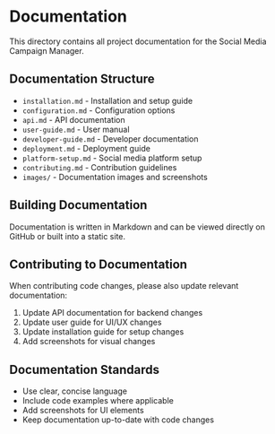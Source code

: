 # Documentation

This directory contains all project documentation for the Social Media Campaign Manager.

## Documentation Structure

- `installation.md` - Installation and setup guide
- `configuration.md` - Configuration options
- `api.md` - API documentation
- `user-guide.md` - User manual
- `developer-guide.md` - Developer documentation
- `deployment.md` - Deployment guide
- `platform-setup.md` - Social media platform setup
- `contributing.md` - Contribution guidelines
- `images/` - Documentation images and screenshots

## Building Documentation

Documentation is written in Markdown and can be viewed directly on GitHub or built into a static site.

## Contributing to Documentation

When contributing code changes, please also update relevant documentation:

1. Update API documentation for backend changes
2. Update user guide for UI/UX changes
3. Update installation guide for setup changes
4. Add screenshots for visual changes

## Documentation Standards

- Use clear, concise language
- Include code examples where applicable
- Add screenshots for UI elements
- Keep documentation up-to-date with code changes